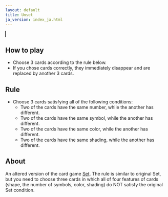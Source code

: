 ```yaml
---
layout: default
title: Unset
ja_version: index_ja.html
---
```

<script type="text/javascript" src="jquery-3.1.1.min.js"></script>
<script type="text/javascript" src="unset.js"></script>
<canvas id="player" width="395" height="425" style="border:1px solid black; margin-bottom: 0px"></canvas>

## How to play

- Choose 3 cards according to the rule below.
- If you chose cards correctly, they immediately disappear and are replaced by another 3 cards.

## Rule

- Choose 3 cards satisfying all of the following conditions:
	- Two of the cards have the same number, while the another has different.
	- Two of the cards have the same symbol, while the another has different.
	- Two of the cards have the same color, while the another has different.
	- Two of the cards have the same shading, while the another has different.

## About

An altered version of the card game [Set](https://en.wikipedia.org/wiki/Set_(game)).
The rule is similar to original Set, but you need to choose three cards in which all of four features of cards (shape, the number of symbols, color, shading) do NOT satisfy the original Set condition.
